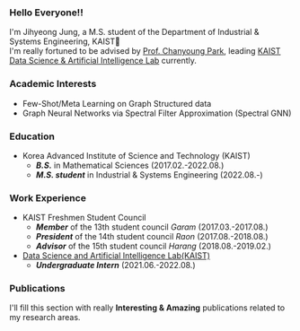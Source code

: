 ### Hello Everyone!!
I'm Jihyeong Jung, a M.S. student of the Department of Industrial & Systems Engineering, KAIST👋  
I'm really fortuned to be advised by [Prof. Chanyoung Park](http://dsail.kaist.ac.kr/professor/), leading [KAIST Data Science & Artificial Intelligence Lab](http://dsail.kaist.ac.kr/) currently.

### Academic Interests
* Few-Shot/Meta Learning on Graph Structured data
* Graph Neural Networks via Spectral Filter Approximation (Spectral GNN)

### Education
* Korea Advanced Institute of Science and Technology (KAIST)
  - **_B.S._** in Mathematical Sciences (2017.02.-2022.08.)
  - **_M.S. student_** in Industrial & Systems Engineering (2022.08.-)

### Work Experience
* KAIST Freshmen Student Council
  - **_Member_** of the 13th student council _Garam_ (2017.03.-2017.08.)
  - **_President_** of the 14th student council _Raon_ (2017.08.-2018.08.)
  - **_Advisor_** of the 15th student council _Harang_ (2018.08.-2019.02.)
* [Data Science and Artificial Intelligence Lab(KAIST)](http://dsail.kaist.ac.kr/)
  - **_Undergraduate Intern_** (2021.06.-2022.08.)
  
### Publications
 I'll fill this section with really **Interesting & Amazing** publications related to my research areas.

<!--
**JhngJng/JhngJng** is a ✨ _special_ ✨ repository because its `README.md` (this file) appears on your GitHub profile.

Here are some ideas to get you started:

- 🔭 I’m currently working on ...
- 🌱 I’m currently learning ...
- 👯 I’m looking to collaborate on ...
- 🤔 I’m looking for help with ...
- 💬 Ask me about ...
- 📫 How to reach me: ...
- 😄 Pronouns: ...
- ⚡ Fun fact: ...
-->
